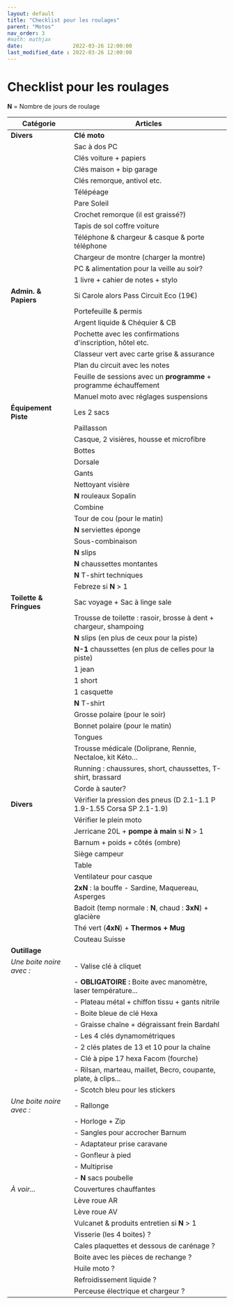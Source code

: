 ```yaml
---
layout: default
title: "Checklist pour les roulages"
parent: "Motos"
nav_order: 3
#math: mathjax
date:                2022-03-26 12:00:00
last_modified_date : 2022-03-26 12:00:00
---
```


# Checklist pour les roulages

**N** = Nombre de jours de roulage


| Catégorie                  | Articles                                                                             |
|----------------------------|--------------------------------------------------------------------------------------|
| **Divers**                 | **Clé moto**                                                                         |
|                            | Sac à dos PC                                                                         |
|                            | Clés voiture + papiers                                                               |
|                            | Clés maison + bip garage                                                             |
|                            | Clés remorque, antivol etc.                                                          |
|                            | Télépéage                                                                            |
|                            | Pare Soleil                                                                          |
|                            | Crochet remorque (il est graissé?)                                                   |
|                            | Tapis de sol coffre voiture                                                          |
|                            | Téléphone & chargeur & casque & porte téléphone                                      |
|                            | Chargeur de montre (charger la montre)                                               |
|                            | PC & alimentation pour la veille au soir?                                            |
|                            | 1 livre + cahier de notes + stylo                                                    |
| **Admin. & Papiers**       | Si Carole alors Pass Circuit Eco (19€)                                               |
|                            | Portefeuille & permis                                                                |
|                            | Argent liquide & Chéquier & CB                                                       |
|                            | Pochette avec les confirmations d'inscription, hôtel etc.                            |
|                            | Classeur vert avec carte grise & assurance                                           |
|                            | Plan du circuit avec les notes                                                       |
|                            | Feuille de sessions avec un **programme** + programme échauffement                   |
|                            | Manuel moto avec réglages suspensions                                                |
| **Équipement Piste**       | Les 2 sacs                                                                           |
|                            | Paillasson                                                                           |
|                            | Casque, 2 visières, housse et microfibre                                             |
|                            | Bottes                                                                               |
|                            | Dorsale                                                                              |
|                            | Gants                                                                                |
|                            | Nettoyant visière                                                                    |
|                            | **N** rouleaux Sopalin                                                               |
|                            | Combine                                                                              |
|                            | Tour de cou (pour le matin)                                                          |
|                            | **N** serviettes éponge                                                              |
|                            | Sous-combinaison                                                                     |
|                            | **N** slips                                                                          |
|                            | **N** chaussettes montantes                                                          |
|                            | **N** T-shirt techniques                                                             |
|                            | Febreze si **N** > 1                                                                 |
| **Toilette & Fringues**    | Sac voyage + Sac à linge sale                                                        |
|                            | Trousse de toilette : rasoir, brosse à dent + chargeur, shampoing                    |
|                            | **N** slips (en plus de ceux pour la piste)                                          |
|                            | **N-1** chaussettes (en plus de celles pour la piste)                                |
|                            | 1 jean                                                                               |
|                            | 1 short                                                                              |
|                            | 1 casquette                                                                          |
|                            | **N** T-shirt                                                                        |
|                            | Grosse polaire (pour le soir)                                                        |
|                            | Bonnet polaire (pour le matin)                                                       |
|                            | Tongues                                                                              |
|                            | Trousse médicale (Doliprane, Rennie, Nectaloe, kit Kéto…                             |
|                            | Running : chaussures, short, chaussettes, T-shirt, brassard                          |
|                            | Corde à sauter?                                                                      |
| **Divers**                 | Vérifier la pression des pneus (D 2.1-1.1 P 1.9-1.55 Corsa SP 2.1-1.9)               |
|                            | Vérifier le plein moto                                                               |
|                            | Jerricane 20L + **pompe à main** si **N** > 1                                        |
|                            | Barnum + poids + côtés (ombre)                                                       |
|                            | Siège campeur                                                                        |
|                            | Table                                                                                |
|                            | Ventilateur pour casque                                                              |
|                            | **2xN** : la bouffe - Sardine, Maquereau, Asperges                                   |
|                            | Badoit (temp normale : **N**, chaud : **3xN**) + glacière                            |
|                            | Thé vert (**4xN**) + **Thermos + Mug**                                               |
|                            | Couteau Suisse                                                                       |
| **Outillage**              |                                                                                      |
| *Une boite noire avec :*   | - Valise clé à cliquet                                                               |
|                            | - **OBLIGATOIRE :** Boite avec manomètre, laser température...                       |
|                            | - Plateau métal + chiffon tissu + gants nitrile                                      |
|                            | - Boite bleue de clé Hexa                                                            |
|                            | - Graisse chaîne + dégraissant frein Bardahl                                         |
|                            | - Les 4 clés dynamométriques                                                         |
|                            | - 2 clés plates de 13 et 10 pour la chaîne                                           |
|                            | - Clé à pipe 17 hexa Facom (fourche)                                                 |
|                            | - Rilsan, marteau, maillet, Becro, coupante, plate, à clips...                       |
|                            | - Scotch bleu pour les stickers                                                      |
| *Une boite noire avec :*   | - Rallonge                                                                           |
|                            | - Horloge + Zip                                                                      |
|                            | - Sangles pour accrocher Barnum                                                      |
|                            | - Adaptateur prise caravane                                                          |
|                            | - Gonfleur à pied                                                                    |
|                            | - Multiprise                                                                         |
|                            | - **N** sacs poubelle                                                                |
| *À voir...*                | Couvertures chauffantes                                                              |
|                            | Lève roue AR                                                                         |
|                            | Lève roue AV                                                                         |
|                            | Vulcanet & produits entretien si **N** > 1                                           |
|                            | Visserie (les 4 boites) ?                                                            |
|                            | Cales plaquettes et dessous de carénage ?                                            |
|                            | Boite avec les pièces de rechange ?                                                  |
|                            | Huile moto ?                                                                         |
|                            | Refroidissement liquide ?                                                            |
|                            | Perceuse électrique et chargeur ?                                                    |
